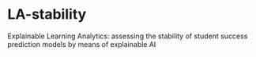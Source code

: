 # LA-stability
Explainable Learning Analytics: assessing the stability of student success prediction models by means of explainable AI
